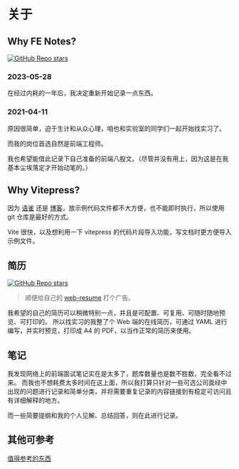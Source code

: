 # 关于

## Why FE Notes?

[![GitHub Repo stars](https://img.shields.io/github/stars/YunYouJun/fe-notes?style=social)](https://github.com/YunYouJun/fe-notes)

### 2023-05-28

在经过内耗的一年后，我决定重新开始记录一点东西。

### 2021-04-11

原因很简单，迫于生计和从众心理，咱也和实验室的同学们一起开始找实习了。

而我的岗位首选自然是前端工程师。

我也希望能借此记录下自己准备的前端八股文。（尽管并没有用上，因为这是在我基本尘埃落定才开始动笔的。）

## Why Vitepress?

因为 [语雀](https://www.yuque.com/yunyoujun/notes/) 还是 [博客](https://www.yunyoujun.cn)，放示例代码文件都不大方便，也不能即时执行，所以使用 git 仓库是最好的方式。

Vite 很快，以及想利用一下 vitepress 的代码片段导入功能，写文档时更方便导入示例文件。

## 简历

[![GitHub Repo stars](https://img.shields.io/github/stars/YunYouJun/web-resume?style=social)](https://github.com/YunYouJun/web-resume)

> 顺便给自己的 [web-resume](https://github.com/YunYouJun/web-resume) 打个广告。

我希望的自己的简历可以稍微特别一点，并且是可配置、可复用、可随时随地预览、可打印的。
所以找实习的我整了个 Web 端的在线简历，可通过 YAML 进行编写，并实时预览，打印成 A4 的 PDF，以当作正常的简历来使用。

## 笔记

我发现网络上的前端面试笔记实在是太多了，题库数量也是数不胜数，完全看不过来。
而我也不想耗费太多时间在这上面，所以我打算只针对一些可选公司面经中出现的问题进行记录和简单分类，并将需要重复记录的内容链接到有稳定可访问且有详细解释的地方。

而一些简要提纲和我的个人见解、总结回答，则在此进行记录。

## 其他可参考

[值得参考的东西](./ref.md)
